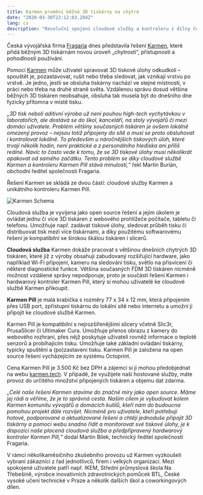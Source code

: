 ```yaml
---
title: Karmen promění běžné 3D tiskárny na chytré
date: "2020-03-30T22:12:03.284Z"
lang: cs
description: "Revoluční spojení cloudové služby a kontroleru z dílny českých vývojářů přináší open source řešení pro vzdálenou správu a monitoring 3D tiskáren"
---
```


Česká vývojářská firma [Fragaria](https://fragaria.cz) dnes představila řešení [Karmen](https://karmen.tech/en/), které přidá běžným 3D tiskárnám novou úroveň „chytrosti“, přístupnosti a pohodlnosti používání.

Pomocí [Karmen](https://karmen.tech/en/) může uživatel spravovat 3D tiskové úlohy odkudkoli – spouštět je, pozastavovat, rušit nebo třeba sledovat, jak vznikají vrstvu po vrstvě. Je jedno, jestli se obsluha tiskárny nachází ve stejné místnosti, v práci nebo třeba na druhé straně světa. Vzdálenou správu dosud většina běžných 3D tiskáren neobsahuje, obsluha tak musela být do dnešního dne fyzicky přítomna v místě tisku.

*„3D tisk neboli aditivní výroba už není pouhou high-tech vychytávkou v laboratořích, ale dostává se do škol, kanceláří, na stoly vývojářů či mezi domácí uživatele. Problém většiny současných tiskáren je ovšem lokálně omezený provoz – nejsou totiž připojeny do sítě a musí se proto obsluhovat i kontrolovat lokálně. To především u náročnějších tiskových úloh, které trvají několik hodin, není praktické a z personálního hlediska ani příliš reálné. Navíc to často vede k tomu, že se 3D tiskové úlohy musí několikrát opakovat od samého začátku. Tento problém se díky cloudové službě Karmen a kontroleru Karmen Pill stává minulostí,“* řekl Martin Burián, obchodní ředitel společnosti Fragaria.

Řešení Karmen se skládá ze dvou částí: cloudové služby Karmen a unikátního kontroleru Karmen Pill.

![Karmen Schema](./karmen_schema.png)

Cloudová služba je vyvíjena jako open source řešení a jejím úkolem je ovládat jednu či více 3D tiskáren z webového prohlížeče počítače, tabletu či telefonu. Umožňuje např. zadávat tiskové úlohy, sledovat průběh tisku či distribuovat tisk mezi více tiskárnami, a díky použitému softwarovému řešení je kompatibilní se širokou škálou tiskáren i slicerů.

**Cloudová služba** Karmen dokáže pracovat s většinou dnešních chytrých 3D tiskáren, které již z výroby obsahují zabudovaný rozšiřující hardware, jako například Wi-Fi připojení, kameru na sledování tisku, světlo na přisvícení či některé diagnostické funkce. Většina současných FDM 3D tiskáren nicméně možnost vzdálené správy nepodporuje, proto je součástí řešení Karmen i hardwarový kontroler Karmen Pill, který si mohou uživatelé ke cloudové službě Karmen přikoupit.

**Karmen Pill** je malá krabička s rozměry 77 x 34 x 12 mm, která připojením přes USB port, zpřístupní tiskárnu do lokální sítě nebo internetu a umožní ji připojit ke cloudové službě Karmen.

Karmen Pill je kompatibilní s nejrozšířenějšími slicery včetně Slic3r, PrusaSlicer či Ultimaker Cura. Umožňuje přenos obrazu z kamery do webového rozhraní, přes nějž poskytuje uživateli rovněž informace o teplotě senzorů a probíhajícím tisku. Umožňuje také základní ovládání tiskárny, typicky spuštění a (po)zastavení tisku. Karmen Pill je založena na open source řešení vycházejícím ze systému Octoprint.

Cena Karmen Pill je 3.500 Kč bez DPH a zájemci si ji mohou předobjednat na webu [karmen.tech](https://karmen.tech/en/). V případě, že využijete naší hostované služby, máte provoz do určitého množství připojených tiskáren a objemu dat zdarma.

*„Celé naše řešení Karmen stavíme do značné míry jako open source. Máme jej rádi a věříme, že je to správná cesta. Naším cílem je vybudovat kolem Karmen komunitu vývojářů a domácích kutilů, kteří nám do budoucna pomohou projekt dále rozvíjet. Nicméně pro uživatele, kteří potřebují hotové, podporované a aktualizované řešení a chtějí jednoduše připojit 3D tiskárny a pomocí webu snadno řídit a monitorovat své tiskové úlohy, je k dispozici naše placená cloudová služba a předpřipravený hardwarový kontroler Karmen Pill,“* dodal Martin Bílek, technický ředitel společnosti Fragaria.

V rámci několikaměsíčního zkušebního provozu už Karmen vyzkoušeli vybraní zákazníci z řad jednotlivců, firem i velkých organizací. Mezi spokojené uživatele patří např. IKEM, Střední průmyslová škola Na Třebešíně, výrobce inovativních zdravotnických pomůcek BTL, České vysoké učení technické v Praze a několik dalších škol a coworkingových dílen.
